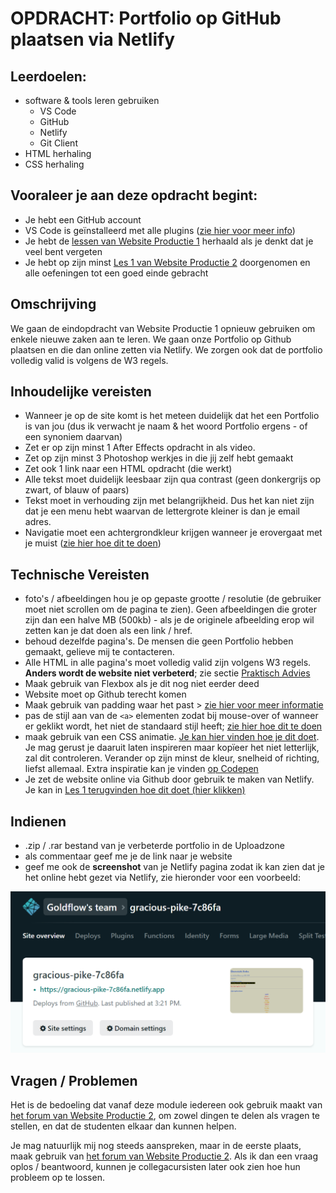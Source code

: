 # OPDRACHT: Portfolio op GitHub plaatsen via Netlify

## Leerdoelen:

- software & tools leren gebruiken
  - VS Code
  - GitHub
  - Netlify
  - Git Client
- HTML herhaling
- CSS herhaling
## Vooraleer je aan deze opdracht begint:

- Je hebt een GitHub account
- VS Code is geïnstalleerd met alle plugins ([zie hier voor meer info](../visual-code-extensions.md))
- Je hebt de [lessen van Website Productie 1](https://goldflow.github.io/website-productie/#overzicht-lessen) herhaald als je denkt dat je veel bent vergeten
- Je hebt op zijn minst [Les 1 van Website Productie 2](https://goldflow.github.io/website-productie-2/les_01/) doorgenomen en alle oefeningen tot een goed einde gebracht
## Omschrijving

We gaan de eindopdracht van Website Productie 1 opnieuw gebruiken om enkele nieuwe zaken aan te leren. We gaan onze Portfolio op Github plaatsen en die dan online zetten via Netlify. We zorgen ook dat de portfolio volledig valid is volgens de W3 regels.

## Inhoudelijke vereisten

- Wanneer je op de site komt is het meteen duidelijk dat het een Portfolio is van jou (dus ik verwacht je naam & het woord Portfolio ergens - of een synoniem daarvan)
- Zet er op zijn minst 1 After Effects opdracht in als video.
- Zet op zijn minst 3 Photoshop werkjes in die jij zelf hebt gemaakt
- Zet ook 1 link naar een HTML opdracht (die werkt)
- Alle tekst moet duidelijk leesbaar zijn qua contrast (geen donkergrijs op zwart, of blauw of paars)
- Tekst moet in verhouding zijn met belangrijkheid. Dus het kan niet zijn dat je een menu hebt waarvan de lettergrote kleiner is dan je email adres.
- Navigatie moet een achtergrondkleur krijgen wanneer je erovergaat met je muist ([zie hier hoe dit te doen](https://developer.mozilla.org/en-US/docs/Web/CSS/:hover))
## Technische Vereisten

- foto's / afbeeldingen hou je op gepaste grootte / resolutie (de gebruiker moet niet scrollen om de pagina te zien). Geen afbeeldingen die groter zijn dan een halve MB (500kb) - als je de originele afbeelding erop wil zetten kan je dat doen als een link / href.
- behoud dezelfde pagina's. De mensen die geen Portfolio hebben gemaakt, gelieve mij te contacteren.
- Alle HTML in alle pagina's moet volledig valid zijn volgens W3 regels. **Anders wordt de website niet verbeterd**; zie sectie [Praktisch Advies](../praktisch-advies)
- Maak gebruik van Flexbox als je dit nog niet eerder deed
- Website moet op Github terecht komen
- Maak gebruik van padding waar het past > [zie hier voor meer informatie](https://www.w3schools.com/css/css_padding.asp)
- pas de stijl aan van de `<a>` elementen zodat bij mouse-over of wanneer er geklikt wordt, het niet de standaard stijl heeft; [zie hier hoe dit te doen](https://developer.mozilla.org/en-US/docs/Web/CSS/:hover)
- maak gebruik van een CSS animatie. [Je kan hier vinden hoe je dit doet](https://www.w3schools.com/css/css3_animations.asp). Je mag gerust je daaruit laten inspireren maar kopïeer het niet letterlijk, zal dit controleren. Verander op zijn minst de kleur, snelheid of richting, liefst allemaal. Extra inspiratie kan je vinden [op Codepen](https://codepen.io/tag/css-animation)
- Je zet de website online via Github door gebruik te maken van Netlify. Je kan in [Les 1 terugvinden hoe dit doet (hier klikken)](https://goldflow.github.io/website-productie-2/les_01/#hoe-site-van-github-op-netlify-te-plaatsen)

## Indienen

- .zip / .rar bestand van je verbeterde portfolio in de Uploadzone
- als commentaar geef me je de link naar je website
- geef me ook de **screenshot** van je Netlify pagina zodat ik kan zien dat je het online hebt gezet via Netlify, zie hieronder voor een voorbeeld:

![ ](portfolio-netlify-voorbeeld.PNG)

## Vragen / Problemen

Het is de bedoeling dat vanaf deze module iedereen ook gebruik maakt van [het forum van Website Productie 2](https://cvobrussel.smartschool.be/index.php?module=Forum&file=showforum&function=main&courseID=9365&ssID=1711), om zowel dingen te delen als vragen te stellen, en dat de studenten elkaar dan kunnen helpen.

Je mag natuurlijk mij nog steeds aanspreken, maar in de eerste plaats, maak gebruik van [het forum van Website Productie 2](https://cvobrussel.smartschool.be/index.php?module=Forum&file=showforum&function=main&courseID=9365&ssID=1711). Als ik dan een vraag oplos / beantwoord, kunnen je collegacursisten later ook zien hoe hun probleem op te lossen.